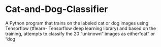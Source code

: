 # Cat-and-Dog-Classifier
A Python program that trains on the labeled cat or dog images using Tensorflow (tflearn- Tensorflow deep learning library) and based on the training, attempts to classify the 20 “unknown” images as either“cat” or “dog
